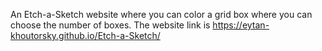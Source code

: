An Etch-a-Sketch website where you can color a grid box where you can choose the number of boxes.
The website link is https://eytan-khoutorsky.github.io/Etch-a-Sketch/
